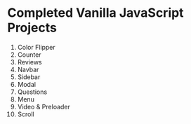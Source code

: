 # Completed Vanilla JavaScript Projects

1. Color Flipper
2. Counter
3. Reviews
4. Navbar
5. Sidebar
6. Modal
7. Questions
8. Menu
9. Video & Preloader
10. Scroll
